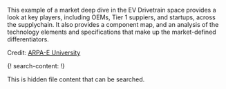
This example of a market deep dive in the EV Drivetrain space provides a look at key players, including OEMs, Tier 1 suppiers, and startups, across the supplychain. It also provides a component map, and an analysis of the technology elements and specifications that make up the market-defined differentiators. 

Credit: [ARPA-E University](https://arpa-e.energy.gov/?q=arpa-e-site-page/arpa-e-university)

{! search-content: !}

  This is hidden file content that can be searched.
